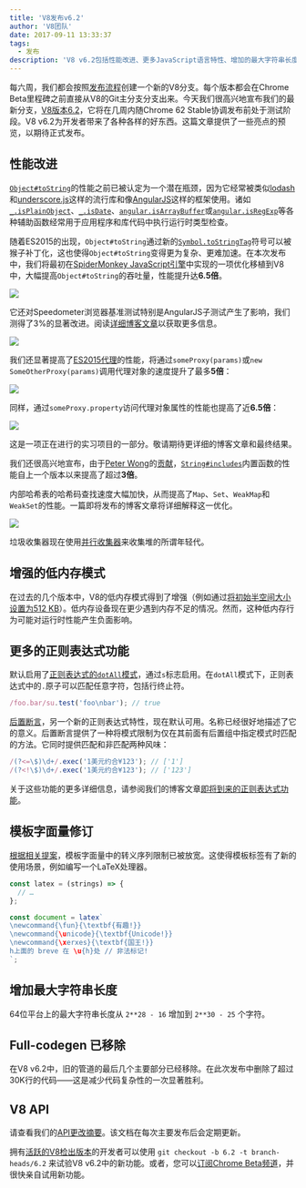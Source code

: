 ```yaml
---
title: 'V8发布v6.2'
author: 'V8团队'
date: 2017-09-11 13:33:37
tags:
  - 发布
description: 'V8 v6.2包括性能改进、更多JavaScript语言特性、增加的最大字符串长度等内容。'
---
```

每六周，我们都会按照[发布流程](/docs/release-process)创建一个新的V8分支。每个版本都会在Chrome Beta里程碑之前直接从V8的Git主分支分支出来。今天我们很高兴地宣布我们的最新分支，[V8版本6.2](https://chromium.googlesource.com/v8/v8.git/+log/branch-heads/6.2)，它将在几周内随Chrome 62 Stable协调发布前处于测试阶段。V8 v6.2为开发者带来了各种各样的好东西。这篇文章提供了一些亮点的预览，以期待正式发布。

<!--truncate-->
## 性能改进

[`Object#toString`](https://developer.mozilla.org/en-US/docs/Web/JavaScript/Reference/Global_Objects/Object/toString)的性能之前已被认定为一个潜在瓶颈，因为它经常被类似[lodash](https://lodash.com/)和[underscore.js](http://underscorejs.org/)这样的流行库和像[AngularJS](https://angularjs.org/)这样的框架使用。诸如[`_.isPlainObject`](https://github.com/lodash/lodash/blob/6cb3460fcefe66cb96e55b82c6febd2153c992cc/isPlainObject.js#L13-L50)、[`_.isDate`](https://github.com/lodash/lodash/blob/6cb3460fcefe66cb96e55b82c6febd2153c992cc/isDate.js#L8-L25)、[`angular.isArrayBuffer`](https://github.com/angular/angular.js/blob/464dde8bd12d9be8503678ac5752945661e006a5/src/Angular.js#L739-L741)或[`angular.isRegExp`](https://github.com/angular/angular.js/blob/464dde8bd12d9be8503678ac5752945661e006a5/src/Angular.js#L680-L689)等各种辅助函数经常用于应用程序和库代码中执行运行时类型检查。

随着ES2015的出现，`Object#toString`通过新的[`Symbol.toStringTag`](https://developer.mozilla.org/en-US/docs/Web/JavaScript/Reference/Global_Objects/Symbol/toStringTag)符号可以被猴子补丁化，这也使得`Object#toString`变得更为复杂、更难加速。在本次发布中，我们将最初在[SpiderMonkey JavaScript引擎](https://bugzilla.mozilla.org/show_bug.cgi?id=1369042#c0)中实现的一项优化移植到V8中，大幅提高`Object#toString`的吞吐量，性能提升达**6.5倍**。

![](/_img/v8-release-62/perf.svg)

它还对Speedometer浏览器基准测试特别是AngularJS子测试产生了影响，我们测得了3%的显著改进。阅读[详细博客文章](https://ponyfoo.com/articles/investigating-performance-object-prototype-to-string-es2015)以获取更多信息。

![](/_img/v8-release-62/speedometer.svg)

我们还显著提高了[ES2015代理](https://developer.mozilla.org/en-US/docs/Web/JavaScript/Reference/Global_Objects/Proxy)的性能，将通过`someProxy(params)`或`new SomeOtherProxy(params)`调用代理对象的速度提升了最多**5倍**：

![](/_img/v8-release-62/proxy-call-construct.svg)

同样，通过`someProxy.property`访问代理对象属性的性能也提高了近**6.5倍**：

![](/_img/v8-release-62/proxy-property.svg)

这是一项正在进行的实习项目的一部分。敬请期待更详细的博客文章和最终结果。

我们还很高兴地宣布，由于[Peter Wong](https://twitter.com/peterwmwong)的[贡献](https://chromium-review.googlesource.com/c/v8/v8/+/620150)，[`String#includes`](https://developer.mozilla.org/en-US/docs/Web/JavaScript/Reference/Global_Objects/String/includes)内置函数的性能自上一个版本以来提高了超过**3倍**。

内部哈希表的哈希码查找速度大幅加快，从而提高了`Map`、`Set`、`WeakMap`和`WeakSet`的性能。一篇即将发布的博客文章将详细解释这一优化。

![](/_img/v8-release-62/hashcode-lookups.png)

垃圾收集器现在使用[并行收集器](https://bugs.chromium.org/p/chromium/issues/detail?id=738865)来收集堆的所谓年轻代。

## 增强的低内存模式

在过去的几个版本中，V8的低内存模式得到了增强（例如通过[将初始半空间大小设置为512 KB](https://chromium-review.googlesource.com/c/v8/v8/+/594387)）。低内存设备现在更少遇到内存不足的情况。然而，这种低内存行为可能对运行时性能产生负面影响。

## 更多的正则表达式功能

默认启用了[正则表达式的`dotAll`模式](https://github.com/tc39/proposal-regexp-dotall-flag)，通过`s`标志启用。在`dotAll`模式下，正则表达式中的`.`原子可以匹配任意字符，包括行终止符。

```js
/foo.bar/su.test('foo\nbar'); // true
```

[后置断言](https://github.com/tc39/proposal-regexp-lookbehind)，另一个新的正则表达式特性，现在默认可用。名称已经很好地描述了它的意义。后置断言提供了一种将模式限制为仅在其前面有后置组中指定模式时匹配的方法。它同时提供匹配和非匹配两种风味：

```js
/(?<=\$)\d+/.exec('1美元约合¥123'); // ['1']
/(?<!\$)\d+/.exec('1美元约合¥123'); // ['123']
```

关于这些功能的更多详细信息，请参阅我们的博客文章[即将到来的正则表达式功能](https://developers.google.com/web/updates/2017/07/upcoming-regexp-features)。

## 模板字面量修订

[根据相关提案](https://tc39.es/proposal-template-literal-revision)，模板字面量中的转义序列限制已被放宽。这使得模板标签有了新的使用场景，例如编写一个LaTeX处理器。

```js
const latex = (strings) => {
  // …
};

const document = latex`
\newcommand{\fun}{\textbf{有趣!}}
\newcommand{\unicode}{\textbf{Unicode!}}
\newcommand{\xerxes}{\textbf{国王!}}
h上面的 breve 在 \u{h}处 // 非法标记!
`;
```

## 增加最大字符串长度

64位平台上的最大字符串长度从 `2**28 - 16` 增加到 `2**30 - 25` 个字符。

## Full-codegen 已移除

在V8 v6.2中，旧的管道的最后几个主要部分已经移除。在此次发布中删除了超过30K行的代码——这是减少代码复杂性的一次显著胜利。

## V8 API

请查看我们的[API更改摘要](https://docs.google.com/document/d/1g8JFi8T_oAE_7uAri7Njtig7fKaPDfotU6huOa1alds/edit)。该文档在每次主要发布后会定期更新。

拥有[活跃的V8检出版本](/docs/source-code#using-git)的开发者可以使用 `git checkout -b 6.2 -t branch-heads/6.2` 来试验V8 v6.2中的新功能。或者，您可以[订阅Chrome Beta频道](https://www.google.com/chrome/browser/beta.html)，并很快亲自试用新功能。
